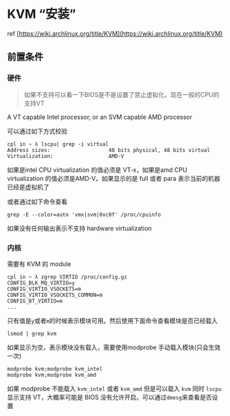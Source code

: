 # KVM “安装”

ref
[https://wiki.archlinux.org/title/KVM](https://wiki.archlinux.org/title/KVM)

## 前置条件
### 硬件

> 如果不支持可以看一下BIOS是不是设置了禁止虚拟化，现在一般的CPU的支持VT

A VT capable Intel processor, or an SVM capable AMD processor

可以通过如下方式校验

```
cpl in ~ λ lscpu| grep -i virtual
Address sizes:                   48 bits physical, 48 bits virtual
Virtualization:                  AMD-V
```

如果是intel CPU virtualization 的值必须是 VT-x，如果是amd CPU virtualization 的值必须是AMD-V。如果显示的是 full 或者 para 表示当前的机器已经是虚拟机了



或者通过如下命令查看

```
grep -E --color=auto 'vmx|svm|0xc0f' /proc/cpuinfo
```

如果没有任何输出表示不支持 hardware  virtualization

### 内核

需要有 KVM 的 module

```
cpl in ~ λ zgrep VIRTIO /proc/config.gz
CONFIG_BLK_MQ_VIRTIO=y
CONFIG_VIRTIO_VSOCKETS=m
CONFIG_VIRTIO_VSOCKETS_COMMON=m
CONFIG_BT_VIRTIO=m
...
```

只有值是`y`或者`m`的时候表示模块可用。然后使用下面命令查看模块是否已经载入

```
lsmod | grep kvm
```

如果显示为空，表示模块没有载入，需要使用modprobe 手动载入模块(只会生效一次)

```
modprobe kvm;modprobe kvm_intel
modprobe kvm;modprobe kvm_amd
```

如果 modprobe 不能载入 `kvm_intel` 或者 `kvm_amd` 但是可以载入 `kvm` 同时 `lscpu` 显示支持 VT，大概率可能是 BIOS 没有允许开启。可以通过`dmesg`来查看是否设置
